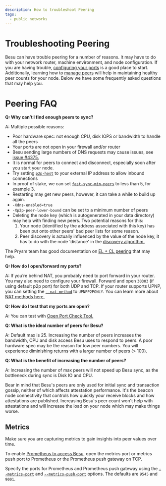 ```yaml
---
description: How to troubleshoot Peering
tags:
  - public networks
---
```


# Troubleshooting Peering

Besu can have trouble peering for a number of reasons. It may have to do with your network router, machine environment, and node configuration. If you are having trouble, [configuring your ports](../connect/configure-ports.md) is a good place to start. Additionally, learning how to [manage peers](../connect/manage-peers.md) will help in maintaining healthy peer counts for your node. Below we have some frequently asked questions that may help you.

# Peering FAQ

**Q: Why can’t I find enough peers to sync?**

A: Multiple possible reasons:

- Poor hardware spec: not enough CPU, disk IOPS or bandwidth to handle all the peers
- Your ports are not open in your firewall and/or router
- Besu sending large numbers of DNS requests may cause issues, see [issue #4375.](https://github.com/hyperledger/besu/issues/4375)
- It is normal for peers to connect and disconnect, especially soon after you start your node.
- Try setting [`p2p-host`](../../reference/cli/options.md#p2p-host) to your external IP address to allow inbound connections
- In proof of stake, we can set [`fast-sync-min-peers`](../../reference/cli/options.md#fast-sync-min-peers) to less than 5, for example 3.
- Restarting may get new peers, however, it can take a while to build up again.
- `-Xdns-enabled=true`
- `-Xp2p-peer-lower-bound` can be set to a minimum number of peers
- Deleting the node key (which is autogenerated in your data directory) may help with finding new peers. Two potential reasons for this:
    1. Your node (identified by the address associated with this key) has been put onto other peers' bad peer lists for some reason.
    2. Peer discovery is actually influenced by the value of the node key, it has to do with the node 'distance' in the [discovery algorithm.](https://github.com/ethereum/devp2p/wiki/Discovery-Overview#kademlia)

The Prysm team has good documentation on [EL + CL peering](https://docs.prylabs.network/docs/prysm-usage/p2p-host-ip) that may help.

**Q: How do I open/forward my ports?**

A: If you’re behind NAT, you probably need to port forward in your router. You may also need to configure your firewall. Forward and open `30303` (if using default p2p port) for both UDP and TCP. If your router supports UPNP, you can setting the [`--nat-method`](../../reference/cli/options.md#nat-method) to `UPNPP2PONLY`. You can learn more about [NAT methods here.](../connect/specify-nat.md)

**Q: How do I test that my ports are open?**

A: You can test with [Open Port Check Tool.](https://www.yougetsignal.com/tools/open-ports/)

**Q: What is the ideal number of peers for Besu?**

A: Default max is 25. Increasing the number of peers increases the bandwidth, CPU and disk access Besu uses to respond to peers. A poor hardware spec may be the reason for low peer numbers. You will experience diminishing returns with a larger number of peers (> 100).

**Q: What is the benefit of increasing the number of peers?**

A: Increasing the number of max peers will not speed up Besu sync, as the bottleneck during sync is Disk IO and CPU.

Bear in mind that Besu's peers are only used for initial sync and transaction gossip, neither of which affects attestation performance. It's the beacon node connectivity that controls how quickly your receive blocks and how attestations are published. Increasing Besu's peer count won't help with attestations and will increase the load on your node which may make things worse.

## Metrics

Make sure you are capturing metrics to gain insights into peer values over time.

To enable
[Prometheus to access Besu](../monitor/metrics.md), open
the metrics port or metrics push port to Prometheus or the Prometheus push gateway on TCP.

Specify the ports for Prometheus and Prometheus push gateway using the
[`--metrics-port`](../../reference/cli/options.md#metrics-port) and
[`--metrics-push-port`](../../reference/cli/options.md#metrics-push-port) options. The defaults
are `9545` and `9001`.
